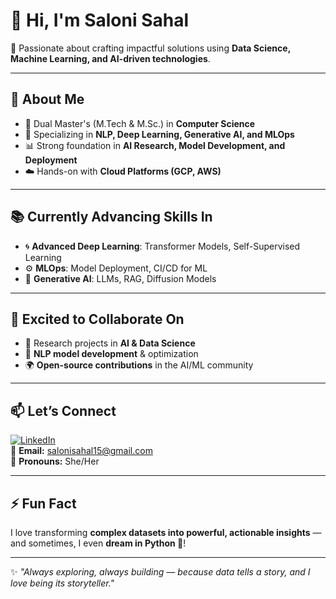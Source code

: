 # 👋 Hi, I'm **Saloni Sahal**  

🚀 Passionate about crafting impactful solutions using **Data Science, Machine Learning, and AI-driven technologies**.  

---

## 🎯 About Me  
- 🔬 Dual Master's (M.Tech & M.Sc.) in **Computer Science**  
- 🧠 Specializing in **NLP, Deep Learning, Generative AI, and MLOps**  
- 📊 Strong foundation in **AI Research, Model Development, and Deployment**  
- ☁️ Hands-on with **Cloud Platforms (GCP, AWS)**  

---

## 📚 Currently Advancing Skills In  
- 🌀 **Advanced Deep Learning**: Transformer Models, Self-Supervised Learning  
- ⚙️ **MLOps**: Model Deployment, CI/CD for ML  
- 🤖 **Generative AI**: LLMs, RAG, Diffusion Models  

---

## 🤝 Excited to Collaborate On  
- 🔎 Research projects in **AI & Data Science**  
- 📝 **NLP model development** & optimization  
- 🌍 **Open-source contributions** in the AI/ML community  

---

## 📫 Let’s Connect  
[![LinkedIn](https://img.shields.io/badge/LinkedIn-Connect-blue?style=flat&logo=linkedin)](https://www.linkedin.com/in/saloni-sahal/)  
📧 **Email:** [salonisahal15@gmail.com](mailto:salonisahal15@gmail.com)  
💬 **Pronouns:** She/Her  

---

## ⚡ Fun Fact  
I love transforming **complex datasets into powerful, actionable insights** — and sometimes, I even **dream in Python 🐍**!  

---
✨ *"Always exploring, always building — because data tells a story, and I love being its storyteller."*  
